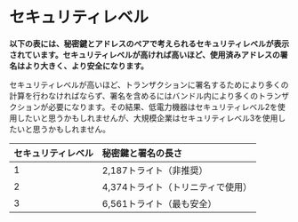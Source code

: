 # セキュリティレベル
<!-- # Security levels -->

**以下の表には、秘密鍵とアドレスのペアで考えられるセキュリティレベルが表示されています。セキュリティレベルが高ければ高いほど、使用済みアドレスの署名はより大きく、より安全になります。**
<!-- **This table displays the possible security levels of a private key and address pair. The greater the security level, the larger and more secure the signature of a spent address is against brute force attacks.** -->

セキュリティレベルが高いほど、トランザクションに署名するためにより多くの計算を行わなければならず、署名を含めるにはバンドル内により多くのトランザクションが必要になります。その結果、低電力機器はセキュリティレベル2を使用したいと思うかもしれませんが、大規模企業はセキュリティレベル3を使用したいと思うかもしれません。
<!-- A greater security level means that more computations must be done to sign a transaction and that more transactions are needed in a bundle to contain the signature. As a result, low-powered devices may want to use security level 2, whereas a large-scale company may want to use security level 3. -->

| **セキュリティレベル** | **秘密鍵と署名の長さ** |
| :--- | :--- |
| 1 | 2,187トライト（非推奨）|
| 2 | 4,374トライト（トリニティで使用） |
| 3 | 6,561トライト（最も安全） |
